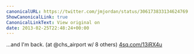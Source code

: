 ```yaml
---
canonicalURL: https://twitter.com/jmjordan/status/306173833134624769
ShowCanonicalLink: true
CanonicalLinkText: View original on
date: 2013-02-25T22:48:24+00:00
---
```

...and I'm back. (at @chs_airport w/ 8 others) [4sq.com/13iRX4u](http://4sq.com/13iRX4u)